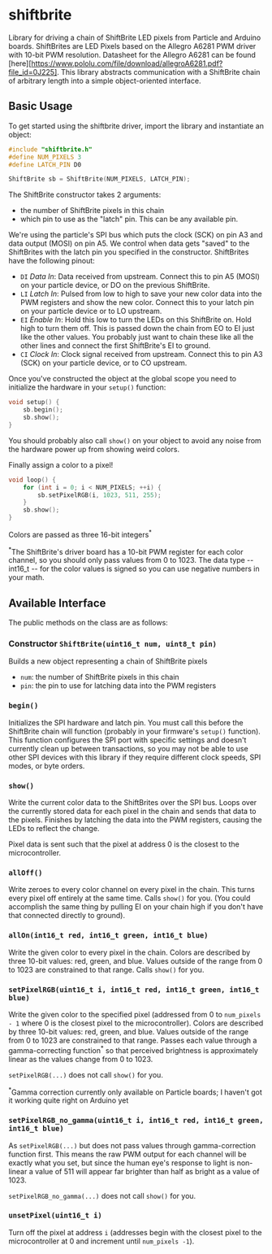 # shiftbrite
Library for driving a chain of ShiftBrite LED pixels from Particle and Arduino
boards. ShiftBrites are LED Pixels based on the Allegro A6281 PWM driver with
10-bit PWM resolution. Datasheet for the Allegro A6281 can be found
[here][https://www.pololu.com/file/download/allegroA6281.pdf?file_id=0J225].
This library abstracts communication with a ShiftBrite chain of arbitrary
length into a simple object-oriented interface.


## Basic Usage

To get started using the shiftbrite driver, import the library and instantiate
an object:

```cpp
#include "shiftbrite.h"
#define NUM_PIXELS 3
#define LATCH_PIN D0

ShiftBrite sb = ShiftBrite(NUM_PIXELS, LATCH_PIN);
```

The ShiftBrite constructor takes 2 arguments:
 - the number of ShiftBrite pixels in this chain
 - which pin to use as the "latch" pin. This can be any available pin.

We're using the particle's SPI bus which puts the clock (SCK) on pin A3 and
data output (MOSI) on pin A5. We control when data gets "saved" to the
ShiftBrites with the latch pin you specified in the constructor. ShiftBrites
have the following pinout:
 - `DI` _Data In_: Data received from upstream. Connect this to pin A5 (MOSI) on
   your particle device, or DO on the previous ShiftBrite.
 - `LI` _Latch In_: Pulsed from low to high to save your new color data into the
   PWM registers and show the new color. Connect this to your latch pin on your
   particle device or to LO upstream.
 - `EI` _Enable In_: Hold this low to turn the LEDs on this ShiftBrite on. Hold
   high to turn them off. This is passed down the chain from EO to EI just like
   the other values. You probably just want to chain these like all the other
   lines and connect the first ShiftBrite's EI to ground.
 - `CI` _Clock In_: Clock signal received from upstream. Connect this to pin A3
   (SCK) on your particle device, or to CO upstream.

Once you've constructed the object at the global scope you need to initialize
the hardware in your `setup()` function:

```cpp
void setup() {
	sb.begin();
	sb.show();
}
```

You should probably also call `show()` on your object to avoid any noise from
the hardware power up from showing weird colors.

Finally assign a color to a pixel!

```cpp
void loop() {
	for (int i = 0; i < NUM_PIXELS; ++i) {
		sb.setPixelRGB(i, 1023, 511, 255);
	}
	sb.show();
}
```

Colors are passed as three 16-bit integers<sup>*</sup>


<sup>*</sup>The ShiftBrite's driver board has a 10-bit PWM register for each
color channel, so you should only pass values from 0 to 1023. The data type --
int16_t -- for the color values is signed so you can use negative numbers in
your math.

## Available Interface

The public methods on the class are as follows:

### Constructor `ShiftBrite(uint16_t num, uint8_t pin)`

Builds a new object representing a chain of ShiftBrite pixels
 - `num`: the number of ShiftBrite pixels in this chain
 - `pin`: the pin to use for latching data into the PWM registers

### `begin()`

Initializes the SPI hardware and latch pin. You must call this before the
ShiftBrite chain will function (probably in your firmware's `setup()`
function). This function configures the SPI port with specific settings and
doesn't currently clean up between transactions, so you may not be able to use
other SPI devices with this library if they require different clock speeds, SPI
modes, or byte orders.

### `show()`

Write the current color data to the ShiftBrites over the SPI bus. Loops over
the currently stored data for each pixel in the chain and sends that data to
the pixels. Finishes by latching the data into the PWM registers, causing the
LEDs to reflect the change.

Pixel data is sent such that the pixel at address 0 is the closest to the
microcontroller.

### `allOff()`

Write zeroes to every color channel on every pixel in the chain. This turns
every pixel off entirely at the same time. Calls `show()` for you. (You could
accomplish the same thing by pulling EI on your chain high if you don't have
that connected directly to ground).

### `allOn(int16_t red, int16_t green, int16_t blue)`

Write the given color to every pixel in the chain. Colors are described by
three 10-bit values: red, green, and blue. Values outside of the range from 0
to 1023 are constrained to that range. Calls `show()` for you.

### `setPixelRGB(uint16_t i, int16_t red, int16_t green, int16_t blue)`

Write the given color to the specified pixel (addressed from 0 to
`num_pixels - 1` where 0 is the closest pixel to the microcontroller). Colors
are described by three 10-bit values: red, green, and blue. Values outside of
the range from 0 to 1023 are constrained to that range. Passes each value
through a gamma-correcting function<sup>*</sup> so that perceived brightness is
approximately linear as the values change from 0 to 1023.

`setPixelRGB(...)` does not call `show()` for you.

<sup>*</sup>Gamma correction currently only available on Particle boards; I
haven't got it working quite right on Arduino yet

### `setPixelRGB_no_gamma(uint16_t i, int16_t red, int16_t green, int16_t blue)`

As `setPixelRGB(...)` but does not pass values through gamma-correction
function first. This means the raw PWM output for each channel will be exactly
what you set, but since the human eye's response to light is non-linear a value
of 511 will appear far brighter than half as bright as a value of 1023.

`setPixelRGB_no_gamma(...)` does not call `show()` for you.

### `unsetPixel(uint16_t i)`

Turn off the pixel at address `i` (addresses begin with the closest pixel to the
microcontroller at 0 and increment until `num_pixels -1`).

